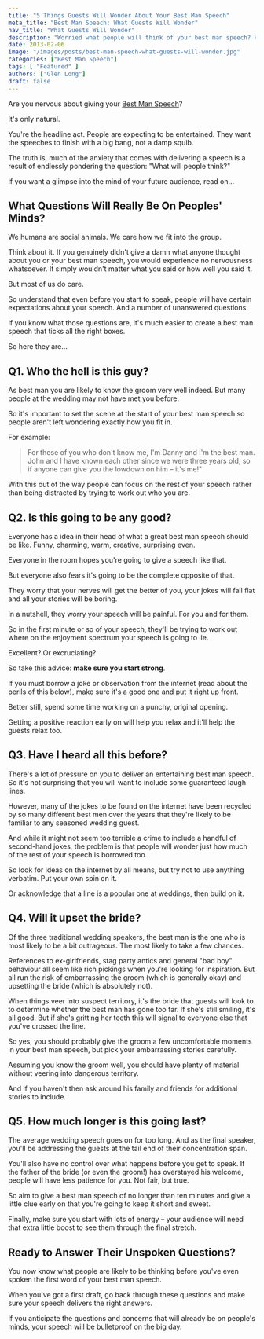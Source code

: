 ```yaml
---
title: "5 Things Guests Will Wonder About Your Best Man Speech"
meta_title: "Best Man Speech: What Guests Will Wonder"
nav_title: "What Guests Will Wonder"
description: "Worried what people will think of your best man speech? Here's what guests will be wondering about your speech - before you even start!"
date: 2013-02-06
image: "/images/posts/best-man-speech-what-guests-will-wonder.jpg"
categories: ["Best Man Speech"]
tags: [ "Featured" ]
authors: ["Glen Long"]
draft: false
---
```

Are you nervous about giving your [Best Man Speech](https://www.weddingspeechcoach.com/best-man-speech/ "How to Rock Your Best Man Speech")?

It's only natural.

You're the headline act. People are expecting to be entertained. They want the speeches to finish with a big bang, not a damp squib.

The truth is, much of the anxiety that comes with delivering a speech is a result of endlessly pondering the question: "What will people think?"

If you want a glimpse into the mind of your future audience, read on…

## What Questions Will Really Be On Peoples' Minds?

We humans are social animals. We care how we fit into the group.

Think about it. If you genuinely didn't give a damn what anyone thought about you or your best man speech, you would experience no nervousness whatsoever. It simply wouldn't matter what you said or how well you said it.

But most of us do care.

So understand that even before you start to speak, people will have certain expectations about your speech. And a number of unanswered questions.

If you know what those questions are, it's much easier to create a best man speech that ticks all the right boxes.

So here they are…

## Q1. Who the hell is this guy?

As best man you are likely to know the groom very well indeed. But many people at the wedding may not have met you before.

So it's important to set the scene at the start of your best man speech so people aren't left wondering exactly how you fit in.

For example:

> For those of you who don't know me, I'm Danny and I'm the best man. John and I have known each other since we were three years old, so if anyone can give you the lowdown on him – it's me!"

With this out of the way people can focus on the rest of your speech rather than being distracted by trying to work out who you are.

## Q2. Is this going to be any good?

Everyone has a idea in their head of what a great best man speech should be like. Funny, charming, warm, creative, surprising even.

Everyone in the room hopes you're going to give a speech like that.

But everyone also fears it's going to be the complete opposite of that.

They worry that your nerves will get the better of you, your jokes will fall flat and all your stories will be boring.

In a nutshell, they worry your speech will be painful. For you and for them.

So in the first minute or so of your speech, they'll be trying to work out where on the enjoyment spectrum your speech is going to lie.

Excellent? Or excruciating?

So take this advice: **make sure you start strong**.

If you must borrow a joke or observation from the internet (read about the perils of this below), make sure it's a good one and put it right up front.

Better still, spend some time working on a punchy, original opening.

Getting a positive reaction early on will help you relax and it'll help the guests relax too.

## Q3. Have I heard all this before?

There's a lot of pressure on you to deliver an entertaining best man speech. So it's not surprising that you will want to include some guaranteed laugh lines.

However, many of the jokes to be found on the internet have been recycled by so many different best men over the years that they're likely to be familiar to any seasoned wedding guest.

And while it might not seem too terrible a crime to include a handful of second-hand jokes, the problem is that people will wonder just how much of the rest of your speech is borrowed too.

So look for ideas on the internet by all means, but try not to use anything verbatim. Put your own spin on it.

Or acknowledge that a line is a popular one at weddings, then build on it.

## Q4. Will it upset the bride?

Of the three traditional wedding speakers, the best man is the one who is most likely to be a bit outrageous. The most likely to take a few chances.

References to ex-girlfriends, stag party antics and general "bad boy" behaviour all seem like rich pickings when you're looking for inspiration. But all run the risk of embarrassing the groom (which is generally okay) and upsetting the bride (which is absolutely not).

When things veer into suspect territory, it's the bride that guests will look to to determine whether the best man has gone too far. If she's still smiling, it's all good. But if she's gritting her teeth this will signal to everyone else that you've crossed the line.

So yes, you should probably give the groom a few uncomfortable moments in your best man speech, but pick your embarrassing stories carefully.

Assuming you know the groom well, you should have plenty of material without veering into dangerous territory.

And if you haven't then ask around his family and friends for additional stories to include.

## Q5. How much longer is this going last?

The average wedding speech goes on for too long. And as the final speaker, you'll be addressing the guests at the tail end of their concentration span.

You'll also have no control over what happens before you get to speak. If the father of the bride (or even the groom!) has overstayed his welcome, people will have less patience for you. Not fair, but true.

So aim to give a best man speech of no longer than ten minutes and give a little clue early on that you're going to keep it short and sweet.

Finally, make sure you start with lots of energy – your audience will need that extra little boost to see them through the final stretch.

## **Ready to Answer Their Unspoken Questions?**

You now know what people are likely to be thinking before you've even spoken the first word of your best man speech.

When you've got a first draft, go back through these questions and make sure your speech delivers the right answers.

If you anticipate the questions and concerns that will already be on people's minds, your speech will be bulletproof on the big day.